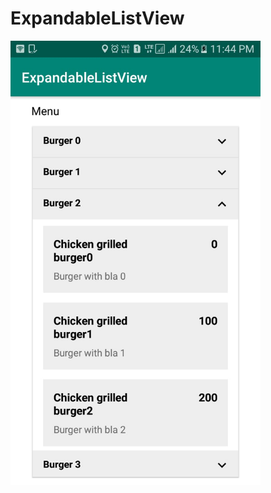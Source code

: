 # ExpandableListView

<img src="https://github.com/1211amarsingh/ExpandableListView/blob/master/sample_img.jpg" alt="" width="400"></p>
